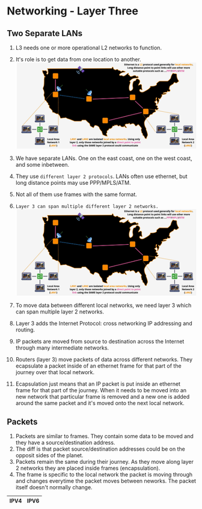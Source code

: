 # Networking - Layer Three

## Two Separate LANs

1. L3 needs one or more operational L2 networks to function.
2. It's role is to get data from one location to another.
![network_04](../assets/network_04.png)




1. We have separate LANs. One on the east coast, one on the west coast, and some inbetween.
2. They use ```different layer 2 protocols```.  LANs often use ethernet, but long distance points may use PPP/MPLS/ATM.
3. Not all of them use frames with the same format.
4. ```Layer 3 can span multiple different layer 2 networks.```
![network_05](../assets/network_05.png)
5. To move data between different local networks, we need layer 3 which can span multiple layer 2 networks.
6. Layer 3 adds the Internet Protocol: cross networking IP addressing and routing.
7. IP packets are moved from source to destination across the Internet through many intermediate networks. 
8. Routers (layer 3) move packets of data across different networks.  They ecapsulate a packet inside of an ethernet frame for that part of the journey over that local network.
9. Ecapsulation just means that an IP packet is put inside an ethernet frame for that part of the journey.  When it needs to be moved into an new network that particular frame is removed and a new one is added around the same packet and it's moved onto the next local network.


## Packets
1. Packets are similar to frames. They contain some data to be moved and they have a source/destination address.
2. The diff is that packet source/destination addresses could be on the opposit sides of the planet.
3. Packets remain the same during their journey. As they move along layer 2 networks they are placed inside frames (encapsulation).
4. The frame is specific to the local network the packet is moving through and changes everytime the packet moves between neworks.  The packet itself doesn't normally change.

|  IPV4   |  IPV6 |
| ------- | ----- |